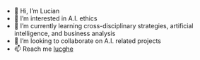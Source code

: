 - 👋 Hi, I’m Lucian
- 👀 I’m interested in A.I. ethics
- 🌱 I’m currently learning cross-disciplinary strategies, artificial intelligence, and business analysis
- 💞️ I’m looking to collaborate on A.I. related projects
- 📫 Reach me [lucghe](https://linktr.ee/lucghe)

<!---
lucianggta/lucianggta is a ✨ special ✨ repository because its `README.md` (this file) appears on your GitHub profile.
You can click the Preview link to take a look at your changes.
--->
